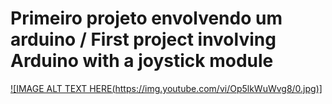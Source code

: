 # Primeiro projeto envolvendo um arduino / First project involving Arduino with a joystick module


[![IMAGE ALT TEXT HERE(https://img.youtube.com/vi/Op5lkWuWvg8/0.jpg)]](https://www.youtube-nocookie.com/embed/Op5lkWuWvg8?si=zno1-vaV1co_7o_h)
